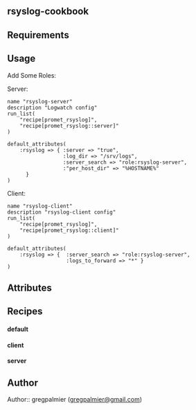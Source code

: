 rsyslog-cookbook 
---------------

Requirements
------------

Usage
-----

Add Some Roles:

Server:
````
name "rsyslog-server"
description "Logwatch config"
run_list(
    "recipe[promet_rsyslog]",
    "recipe[promet_rsyslog::server]"
)

default_attributes(
    :rsyslog => { :server => "true",
                  :log_dir => "/srv/logs",
                  :server_search => "role:rsyslog-server",
                  :"per_host_dir" => "%HOSTNAME%"
      }
)
````
Client:
````
name "rsyslog-client"
description "rsyslog-client config"
run_list(
    "recipe[promet_rsyslog]",
    "recipe[promet_rsyslog::client]"
)

default_attributes(
    :rsyslog => {  :server_search => "role:rsyslog-server",
                   :logs_to_forward => "*" }
)
````


Attributes
---------

Recipes
-------

#### default

#### client

#### server


Author
------

Author:: gregpalmier (<gregpalmier@gmail.com>)
